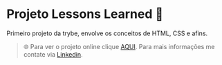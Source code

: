 # Projeto Lessons Learned 🥇

Primeiro projeto da trybe, envolve os conceitos de HTML, CSS e afins.

> 🌐 Para ver o projeto online clique [AQUI](https://alissonooliveiraofc.github.io/lessons-learned/).
> Para mais informações me contate via [Linkedin](https://www.linkedin.com/in/alissonooliveira/).
